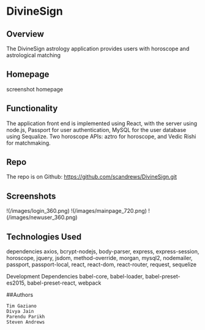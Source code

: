 # DivineSign


## Overview

The DivineSign astrology application provides users with horoscope and astrological matching

## Homepage

screenshot homepage

## Functionality

The application front end is implemented using React, with the server using node.js, Passport for user authentication, MySQL for the user database using Sequalize.  Two horoscope APIs: aztro for horoscope, and Vedic Rishi for matchmaking.

## Repo

The repo is on Github: https://github.com/scandrews/DivineSign.git

## Screenshots

!(/images/login_360.png)
!(/images/mainpage_720.png)
!(/images/newuser_360.png)

## Technologies Used

dependencies
    axios,
    bcrypt-nodejs,
    body-parser,
    express,
    express-session,
    horoscope,
    jquery,
    jsdom,
    method-override,
    morgan,
    mysql2,
    nodemailer,
    passport,
    passport-local,
    react,
    react-dom,
    react-router,
    request,
    sequelize

Development Dependencies
    babel-core,
    babel-loader,
    babel-preset-es2015,
    babel-preset-react,
    webpack

##Authors

	Tim Gaziano
	Divya Jain
	Parendu Parikh
	Steven Andrews
